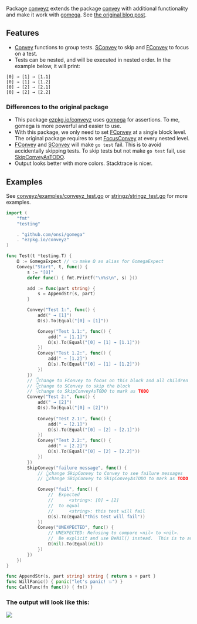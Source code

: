 Package [conveyz](https://pkg.go.dev/ezpkg.io/conveyz) extends the package [convey](https://pkg.go.dev/github.com/smartystreets/goconvey/convey) with additional functionality and make it work with [gomega](https://pkg.go.dev/github.com/onsi/gomega). See [the original blog post](https://olivernguyen.io/w/goconvey.gomega/).

## Features

- [Convey](https://pkg.go.dev/ezpkg.io/conveyz#Convey) functions to group tests. [SConvey](https://pkg.go.dev/ezpkg.io/conveyz#SConvey) to skip and [FConvey](https://pkg.go.dev/ezpkg.io/conveyz#FConvey) to focus on a test.
- Tests can be nested, and will be executed in nested order. In the example below, it will print:
```
[0] → [1] → [1.1]
[0] → [1] → [1.2]
[0] → [2] → [2.1]
[0] → [2] → [2.2]
```
  
### Differences to the original package

- This package [ezpkg.io/conveyz](https://pkg.go.dev/ezpkg.io/conveyz) uses [gomega](https://pkg.go.dev/github.com/onsi/gomega) for assertions. To me, gomega is more powerful and easier to use.
- With this package, we only need to set [FConvey](https://pkg.go.dev/ezpkg.io/conveyz#FConvey) at a single block level. The original package requires to set [FocusConvey](https://pkg.go.dev/github.com/smartystreets/goconvey/convey#FocusConvey) at every nested level.
- [FConvey](https://pkg.go.dev/ezpkg.io/conveyz#FConvey) and [SConvey](https://pkg.go.dev/ezpkg.io/conveyz#SConvey) will make `go test` fail. This is to avoid accidentally skipping tests. To skip tests but not make `go test` fail, use [SkipConveyAsTODO](https://pkg.go.dev/ezpkg.io/conveyz#SkipConveyAsTODO).
- Output looks better with more colors. Stacktrace is nicer. 

## Examples

See [conveyz/examples/conveyz_test.go](https://github.com/ezpkg/ezpkg/blob/main/conveyz/examples/conveyz_test.go) or [stringz/stringz_test.go](https://github.com/ezpkg/ezpkg/blob/main/stringz/stringz_test.go) for more examples.

```go
import (
	"fmt"
	"testing"

	. "github.com/onsi/gomega"
	. "ezpkg.io/conveyz"
)

func Test(t *testing.T) {
	Ω := GomegaExpect // 👈 make Ω as alias for GomegaExpect
	Convey("Start", t, func() {
		s := "[0]"
		defer func() { fmt.Printf("\n%s\n", s) }()

		add := func(part string) {
			s = AppendStr(s, part)
		}

		Convey("Test 1:", func() {
			add(" → [1]")
			Ω(s).To(Equal("[0] → [1]"))

			Convey("Test 1.1:", func() {
				add(" → [1.1]")
				Ω(s).To(Equal("[0] → [1] → [1.1]"))
			})
			Convey("Test 1.2:", func() {
				add(" → [1.2]")
				Ω(s).To(Equal("[0] → [1] → [1.2]"))
			})
		})
        // 👇change to FConvey to focus on this block and all children
        // 👇change to SConvey to skip the block
		// 👇change to SkipConveyAsTODO to mark as TODO
		Convey("Test 2:", func() {
			add(" → [2]")
			Ω(s).To(Equal("[0] → [2]"))
			
			Convey("Test 2.1:", func() {
				add(" → [2.1]")
				Ω(s).To(Equal("[0] → [2] → [2.1]"))
			})
			Convey("Test 2.2:", func() {
				add(" → [2.2]")
				Ω(s).To(Equal("[0] → [2] → [2.2]"))
			})
		})
		SkipConvey("failure message", func() {
			// 👆change SkipConvey to Convey to see failure messages
			// 👆change SkipConvey to SkipConveyAsTODO to mark as TODO

			Convey("fail", func() {
				//  Expected
				//      <string>: [0] → [2]
				//  to equal
				//      <string>: this test will fail
				Ω(s).To(Equal("this test will fail"))
			})
			Convey("UNEXPECTED", func() {
				// UNEXPECTED: Refusing to compare <nil> to <nil>.
				//  Be explicit and use BeNil() instead.  This is to avoid mistakes where both sides of an assertion are erroneously uninitialized.
				Ω(nil).To(Equal(nil))
			})
		})
	})
}

func AppendStr(s, part string) string {	return s + part }
func WillPanic() { panic("let's panic! 💥") }
func CallFunc(fn func()) { fn() }
```

### The output will look like this:

![](https://olivernguyen.io/w/ezpkg/_/cv1.png)
